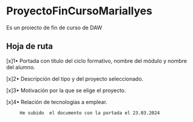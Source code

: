 # ProyectoFinCursoMariaIlyes
Es un proiecto de fin de curso de DAW

## Hoja de ruta
[x]1•	Portada con título del ciclo formativo, nombre del módulo y nombre del alumno.

        
[x]2•	Descripción del tipo y del proyecto seleccionado.


[x]3•	Motivación por la que se elige el proyecto.


[x]4•	Relación de tecnologías a emplear.


         He subido  el documento con la portada el 23.03.2024

